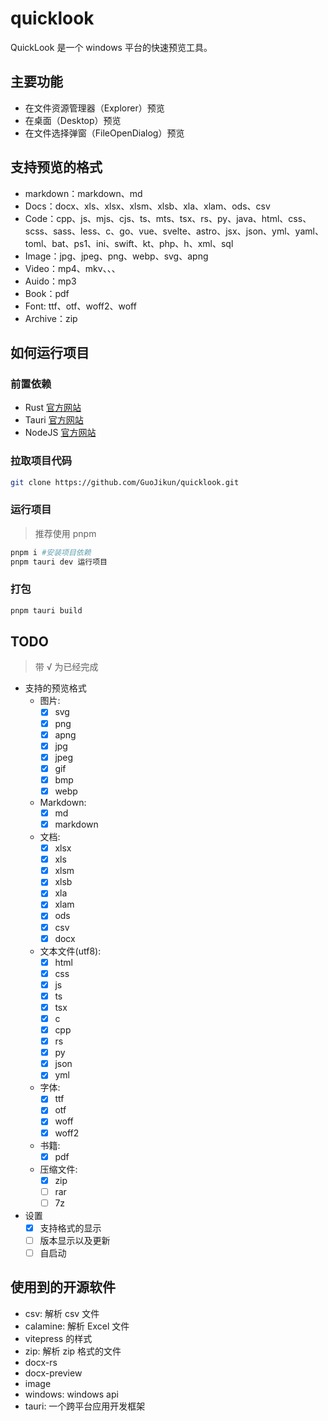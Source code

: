 # quicklook

QuickLook 是一个 windows 平台的快速预览工具。

## 主要功能

- 在文件资源管理器（Explorer）预览
- 在桌面（Desktop）预览
- 在文件选择弹窗（FileOpenDialog）预览

## 支持预览的格式

- markdown：markdown、md
- Docs：docx、xls、xlsx、xlsm、xlsb、xla、xlam、ods、csv
- Code：cpp、js、mjs、cjs、ts、mts、tsx、rs、py、java、html、css、scss、sass、less、c、go、vue、svelte、astro、jsx、json、yml、yaml、toml、bat、ps1、ini、swift、kt、php、h、xml、sql
- Image：jpg、jpeg、png、webp、svg、apng
- Video：mp4、mkv、、、
- Auido：mp3
- Book：pdf
- Font: ttf、otf、woff2、woff
- Archive：zip

## 如何运行项目

### 前置依赖

- Rust [官方网站](https://www.rust-lang.org/tools/install)
- Tauri [官方网站](https://tauri.app/start/prerequisites/)
- NodeJS [官方网站](https://nodejs.org/)

### 拉取项目代码

```bash
git clone https://github.com/GuoJikun/quicklook.git 
```

### 运行项目

> 推荐使用 pnpm

```bash
pnpm i #安装项目依赖
pnpm tauri dev 运行项目
```

### 打包

```bash
pnpm tauri build
```

## TODO

> 带 √ 为已经完成

- 支持的预览格式
  - 图片:
    - [x] svg
    - [x] png
    - [x] apng
    - [x] jpg
    - [x] jpeg
    - [x] gif
    - [x] bmp
    - [x] webp
  - Markdown:
    - [x] md
    - [x] markdown
  - 文档:
    - [x] xlsx
    - [x] xls
    - [x] xlsm
    - [x] xlsb
    - [x] xla
    - [x] xlam
    - [x] ods
    - [x] csv
    - [x] docx
  - 文本文件(utf8):
    - [x] html
    - [x] css
    - [x] js
    - [x] ts
    - [x] tsx
    - [x] c
    - [x] cpp
    - [x] rs
    - [x] py
    - [x] json
    - [x] yml
  - 字体:
    - [x] ttf
    - [x] otf
    - [x] woff
    - [x] woff2
  - 书籍:
    - [x] pdf
  - 压缩文件:
    - [x] zip
    - [ ] rar
    - [ ] 7z
- 设置
  - [x] 支持格式的显示
  - [ ] 版本显示以及更新
  - [ ] 自启动

## 使用到的开源软件

- csv: 解析 csv 文件
- calamine: 解析 Excel 文件
- vitepress 的样式
- zip: 解析 zip 格式的文件
- docx-rs
- docx-preview
- image
- windows: windows api
- tauri: 一个跨平台应用开发框架
